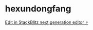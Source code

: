 # hexundongfang

[Edit in StackBlitz next generation editor ⚡️](https://stackblitz.com/~/github.com/xlenco/hexundongfang)